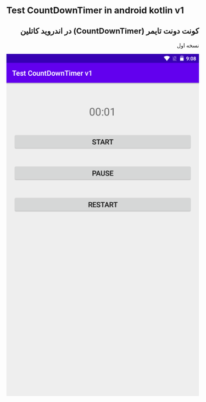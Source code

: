 
<h1 style="font-size:23px;">Test CountDownTimer in android kotlin v1</h1>
<h2 style="font-size:20px;" dir="rtl">
  کونت دونت تایمر (CountDownTimer)  در اندروید کاتلین
</h2><p dir="rtl">نسخه اول</p>


<img src="scr001.png" alt="Test CountDownTimer in android kotlin" title="Test CountDownTimer in android kotlin">
